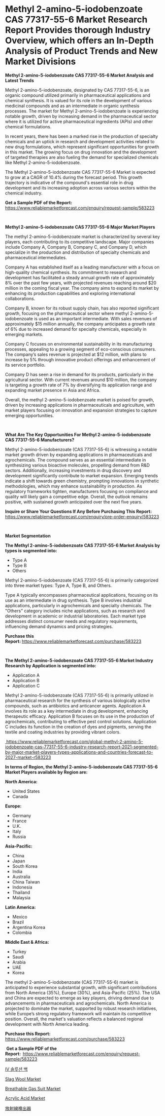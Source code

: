 <p><h1>Methyl 2-amino-5-iodobenzoate CAS 77317-55-6 Market Research Report Provides thorough Industry Overview, which offers an In-Depth Analysis of Product Trends and New Market Divisions</h1></p><p><strong>Methyl 2-amino-5-iodobenzoate CAS 77317-55-6 Market Analysis and Latest Trends</strong></p>
<p><p>Methyl 2-amino-5-iodobenzoate, designated by CAS 77317-55-6, is an organic compound utilized primarily in pharmaceutical applications and chemical synthesis. It is valued for its role in the development of various medicinal compounds and as an intermediate in organic synthesis processes. The market for Methyl 2-amino-5-iodobenzoate is experiencing notable growth, driven by increasing demand in the pharmaceutical sector where it is utilized for active pharmaceutical ingredients (APIs) and other chemical formulations.</p><p>In recent years, there has been a marked rise in the production of specialty chemicals and an uptick in research and development activities related to new drug formulations, which represent significant opportunities for growth in this market. The growing focus on drug innovation and the development of targeted therapies are also fueling the demand for specialized chemicals like Methyl 2-amino-5-iodobenzoate.</p><p>The Methyl 2-amino-5-iodobenzoate CAS 77317-55-6 Market is expected to grow at a CAGR of 10.4% during the forecast period. This growth trajectory is indicative of the compound's essential role in drug development and its increasing adoption across various sectors within the chemical industry.</p></p>
<p><strong>Get a Sample PDF of the Report:&nbsp;</strong> <a href="https://www.reliablemarketforecast.com/enquiry/request-sample/583223?utm_campaign=1125&utm_medium=2&utm_source=Github&utm_content=ia&utm_term=28092024&utm_id=methyl-2-amino-5-iodobenzoate-cas-77317-55-6">https://www.reliablemarketforecast.com/enquiry/request-sample/583223</a></p>
<p>&nbsp;</p>
<p><strong>Methyl 2-amino-5-iodobenzoate CAS 77317-55-6 Major Market Players</strong></p>
<p><p>The methyl 2-amino-5-iodobenzoate market is characterized by several key players, each contributing to its competitive landscape. Major companies include Company A, Company B, Company C, and Company D, which specialize in the production and distribution of specialty chemicals and pharmaceutical intermediates.</p><p>Company A has established itself as a leading manufacturer with a focus on high-quality chemical synthesis. Its commitment to research and development has facilitated a steady annual growth rate of approximately 8% over the past few years, with projected revenues reaching around $20 million in the coming fiscal year. The company aims to expand its market by enhancing its production capabilities and exploring international collaborations.</p><p>Company B, known for its robust supply chain, has also reported significant growth, focusing on the pharmaceutical sector where methyl 2-amino-5-iodobenzoate is used as an important intermediate. With sales revenues of approximately $15 million annually, the company anticipates a growth rate of 6% due to increased demand for specialty chemicals, especially in emerging markets.</p><p>Company C focuses on environmental sustainability in its manufacturing processes, appealing to a growing segment of eco-conscious consumers. The company’s sales revenue is projected at $12 million, with plans to increase by 5% through innovative product offerings and enhancement of its service portfolio.</p><p>Company D has seen a rise in demand for its products, particularly in the agricultural sector. With current revenues around $10 million, the company is targeting a growth rate of 7% by diversifying its application range and expanding market presence in Asia and Africa.</p><p>Overall, the methyl 2-amino-5-iodobenzoate market is poised for growth, driven by increasing applications in pharmaceuticals and agriculture, with market players focusing on innovation and expansion strategies to capture emerging opportunities.</p></p>
<p>&nbsp;</p>
<p><strong>What Are The Key Opportunities For Methyl 2-amino-5-iodobenzoate CAS 77317-55-6 Manufacturers?</strong></p>
<p><p>Methyl 2-amino-5-iodobenzoate (CAS 77317-55-6) is witnessing a notable market growth driven by expanding applications in pharmaceuticals and agrochemicals. The compound serves as an essential intermediate in synthesizing various bioactive molecules, propelling demand from R&D sectors. Additionally, increasing investments in drug discovery and development significantly contribute to market expansion. Emerging trends indicate a shift towards green chemistry, prompting innovations in synthetic methodologies, which may enhance sustainability in production. As regulatory frameworks tighten, manufacturers focusing on compliance and quality will likely gain a competitive edge. Overall, the outlook remains positive, with sustained growth anticipated over the next five years.</p></p>
<p><strong>Inquire or Share Your Questions If Any Before Purchasing This Report:</strong> <a href="https://www.reliablemarketforecast.com/enquiry/pre-order-enquiry/583223?utm_campaign=1125&utm_medium=2&utm_source=Github&utm_content=ia&utm_term=28092024&utm_id=methyl-2-amino-5-iodobenzoate-cas-77317-55-6">https://www.reliablemarketforecast.com/enquiry/pre-order-enquiry/583223</a></p>
<p>&nbsp;</p>
<p><strong>Market Segmentation</strong></p>
<p><strong>The Methyl 2-amino-5-iodobenzoate CAS 77317-55-6 Market Analysis by types is segmented into:</strong></p>
<p><ul><li>Type A</li><li>Type B</li><li>Others</li></ul></p>
<p><p>Methyl 2-amino-5-iodobenzoate (CAS 77317-55-6) is primarily categorized into three market types: Type A, Type B, and Others. </p><p>Type A typically encompasses pharmaceutical applications, focusing on its use as an intermediate in drug synthesis. Type B involves industrial applications, particularly in agrochemicals and specialty chemicals. The "Others" category includes niche applications, such as research and development in academic or industrial laboratories. Each market type addresses distinct consumer needs and regulatory requirements, influencing demand dynamics and pricing strategies.</p></p>
<p><strong>Purchase this Report:&nbsp;</strong><a href="https://www.reliablemarketforecast.com/purchase/583223?utm_campaign=1125&utm_medium=2&utm_source=Github&utm_content=ia&utm_term=28092024&utm_id=methyl-2-amino-5-iodobenzoate-cas-77317-55-6">https://www.reliablemarketforecast.com/purchase/583223</a></p>
<p>&nbsp;</p>
<p><strong>The Methyl 2-amino-5-iodobenzoate CAS 77317-55-6 Market Industry Research by Application is segmented into:</strong></p>
<p><ul><li>Application A</li><li>Application B</li><li>Application C</li></ul></p>
<p><p>Methyl 2-amino-5-iodobenzoate (CAS 77317-55-6) is primarily utilized in pharmaceutical research for the synthesis of various biologically active compounds, such as antibiotics and anticancer agents. Application A involves its role as a key intermediate in drug development, enhancing therapeutic efficacy. Application B focuses on its use in the production of agrochemicals, contributing to effective pest control solutions. Application C includes its function in the creation of dyes and pigments, serving the textile and coating industries by providing vibrant colors.</p></p>
<p><a href="https://www.reliablemarketforecast.com/global-methyl-2-amino-5-iodobenzoate-cas-77317-55-6-industry-research-report-2021-segmented-by-major-market-players-types-applications-and-countries-forecast-to-2027-market-r583223?utm_campaign=1125&utm_medium=2&utm_source=Github&utm_content=ia&utm_term=28092024&utm_id=methyl-2-amino-5-iodobenzoate-cas-77317-55-6">&nbsp;https://www.reliablemarketforecast.com/global-methyl-2-amino-5-iodobenzoate-cas-77317-55-6-industry-research-report-2021-segmented-by-major-market-players-types-applications-and-countries-forecast-to-2027-market-r583223</a></p>
<p><strong>In terms of Region, the Methyl 2-amino-5-iodobenzoate CAS 77317-55-6 Market Players available by Region are:</strong></p>
<p>
    <p> <strong> North America: </strong>
        <ul>
            <li>United States</li>
            <li>Canada</li>
        </ul>
        </p> 
    <p> <strong> Europe: </strong>
        <ul>
            <li>Germany</li>
            <li>France</li>
            <li>U.K.</li>
            <li>Italy</li>
            <li>Russia</li>
        </ul>
        </p> 
    <p> <strong> Asia-Pacific: </strong>
        <ul>
            <li>China</li>
            <li>Japan</li>
            <li>South Korea</li>
            <li>India</li>
            <li>Australia</li>
            <li>China Taiwan</li>
            <li>Indonesia</li>
            <li>Thailand</li>
            <li>Malaysia</li>
        </ul>
        </p> 
    <p> <strong> Latin America: </strong>
        <ul>
            <li>Mexico</li>
            <li>Brazil</li>
            <li>Argentina Korea</li>
            <li>Colombia</li>
        </ul>
        </p> 
    <p> <strong> Middle East & Africa: </strong>
        <ul>
            <li>Turkey</li>
            <li>Saudi</li>
            <li>Arabia</li>
            <li>UAE</li>
            <li>Korea</li>
        </ul>
    </p>
    </p>
<p><p>The methyl 2-amino-5-iodobenzoate (CAS 77317-55-6) market is anticipated to experience substantial growth, with significant contributions from North America (35%), Europe (30%), and Asia-Pacific (25%). The USA and China are expected to emerge as key players, driving demand due to advancements in pharmaceuticals and agrochemicals. North America is projected to dominate the market, supported by robust research initiatives, while Europe’s strong regulatory framework will maintain its competitive position. Overall, the market's valuation reflects a balanced regional development with North America leading.</p></p>
<p><strong>Purchase this Report: </strong><a href="https://www.reliablemarketforecast.com/purchase/583223?utm_campaign=1125&utm_medium=2&utm_source=Github&utm_content=ia&utm_term=28092024&utm_id=methyl-2-amino-5-iodobenzoate-cas-77317-55-6">https://www.reliablemarketforecast.com/purchase/583223</a></p>
<p>&nbsp;<strong>Get a Sample PDF of the Report:&nbsp;&nbsp;</strong><a href="https://www.reliablemarketforecast.com/enquiry/request-sample/583223?utm_campaign=1125&utm_medium=2&utm_source=Github&utm_content=ia&utm_term=28092024&utm_id=methyl-2-amino-5-iodobenzoate-cas-77317-55-6">https://www.reliablemarketforecast.com/enquiry/request-sample/583223</a></p>
<p><strong></strong></p>
<p><p><a href="https://github.com/laholand/Market-Research-Report-List-6/blob/main/817323215637.md?utm_campaign=1125&utm_medium=2&utm_source=Github&utm_content=ia&utm_term=28092024&utm_id=methyl-2-amino-5-iodobenzoate-cas-77317-55-6">IV 솔루션 백</a></p><p><a href="https://www.linkedin.com/pulse/global-slag-wool-industry-research-report-competitive-landscape-zh9fc?utm_campaign=1125&utm_medium=2&utm_source=Github&utm_content=ia&utm_term=28092024&utm_id=methyl-2-amino-5-iodobenzoate-cas-77317-55-6">Slag Wool Market</a></p><p><a href="https://issuu.com/reportprime-2/docs/breathable-gas-suit-market-size-203_df1c3d9f1997e7?utm_campaign=1125&utm_medium=2&utm_source=Github&utm_content=ia&utm_term=28092024&utm_id=methyl-2-amino-5-iodobenzoate-cas-77317-55-6">Breathable Gas Suit Market</a></p><p><a href="https://www.linkedin.com/pulse/comprehensive-analysis-global-acrylic-acid-market-growth-trends-j5uac?utm_campaign=1125&utm_medium=2&utm_source=Github&utm_content=ia&utm_term=28092024&utm_id=methyl-2-amino-5-iodobenzoate-cas-77317-55-6">Acrylic Acid Market</a></p><p><a href="https://github.com/mohamedbakry57/Market-Research-Report-List-6/blob/main/462119615659.md?utm_campaign=1125&utm_medium=2&utm_source=Github&utm_content=ia&utm_term=28092024&utm_id=methyl-2-amino-5-iodobenzoate-cas-77317-55-6">放射線検出器</a></p></p>